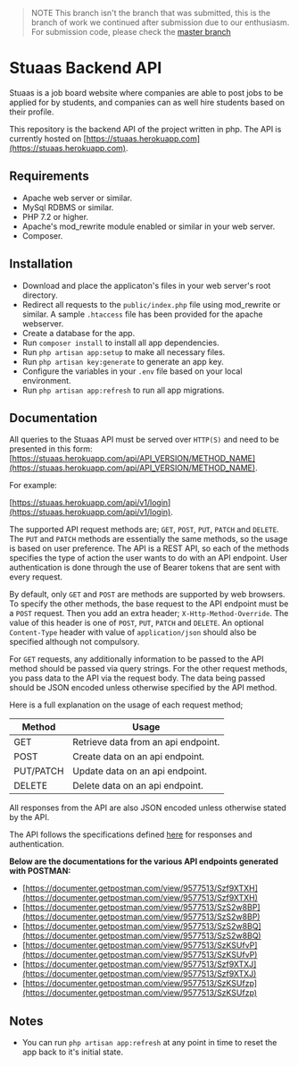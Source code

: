 > NOTE
This branch isn't the branch that was submitted, this is the branch of work we continued after submission due to our enthusiasm. For submission code, please check the [master branch](https://github.com/Iyiola-am/saas)


# Stuaas Backend API

Stuaas is a job board website where companies are able to post jobs to be applied for by students, and companies can as well hire students based on their profile.

This repository is the backend API of the project written in php. The API is currently hosted on [https://stuaas.herokuapp.com](https://stuaas.herokuapp.com).

## Requirements

- Apache web server or similar.
- MySql RDBMS or similar.
- PHP 7.2 or higher.
- Apache's mod_rewrite module enabled or similar in your web server.
- Composer.

## Installation

- Download and place the applicaton's files in your web server's root directory.
- Redirect all requests to the `public/index.php` file using mod_rewrite or similar. A sample `.htaccess` file has been provided for the apache webserver.
- Create a database for the app.
- Run `composer install` to install all app dependencies.
- Run `php artisan app:setup` to make all necessary files.
- Run `php artisan key:generate` to generate an app key.
- Configure the variables in your `.env` file based on your local environment.
- Run `php artisan app:refresh` to run all app migrations.

## Documentation

All queries to the Stuaas API must be served over `HTTP(S)` and need to be presented in this form: [https://stuaas.herokuapp.com/api/API_VERSION/METHOD_NAME](https://stuaas.herokuapp.com/api/API_VERSION/METHOD_NAME).

For example:

[https://stuaas.herokuapp.com/api/v1/login](https://stuaas.herokuapp.com/api/v1/login).

The supported API request methods are; `GET`, `POST`, `PUT`, `PATCH` and `DELETE`. The `PUT` and `PATCH` methods are essentially the same methods, so the usage is based on user preference. The API is a REST API, so each of the methods specifies the type of action the user wants to do with an API endpoint. User authentication is done through the use of Bearer tokens that are sent with every request.

By default, only `GET` and `POST` are methods are supported by web browsers. To specify the other methods, the base request to the API endpoint must be a `POST` request. Then you add an extra header; `X-Http-Method-Override`. The value of this header is one of `POST`, `PUT`, `PATCH` and `DELETE`. An optional `Content-Type` header with value of `application/json` should also be specified although not compulsory.

For `GET` requests, any additionally information to be passed to the API method should be passed via query strings. For the other request methods, you pass data to the API via the request body. The data being passed should be JSON encoded unless otherwise specified by the API method.

Here is a full explanation on the usage of each request method;

| Method    | Usage                               |
|-----------|-------------------------------------|
| GET       | Retrieve data from an api endpoint. |
| POST      | Create data on an api endpoint.     |
| PUT/PATCH | Update data on an api endpoint.     |
| DELETE    | Delete data on an api endpoint.     |

All responses from the API are also JSON encoded unless otherwise stated by the API.

The API follows the specifications defined [here](https://github.com/Gbahdeyboh/AuthServer) for responses and authentication.

**Below are the documentations for the various API endpoints generated with POSTMAN:**

- [https://documenter.getpostman.com/view/9577513/Szf9XTXH](https://documenter.getpostman.com/view/9577513/Szf9XTXH)
- [https://documenter.getpostman.com/view/9577513/SzS2w8BP](https://documenter.getpostman.com/view/9577513/SzS2w8BP)
- [https://documenter.getpostman.com/view/9577513/SzS2w8BQ](https://documenter.getpostman.com/view/9577513/SzS2w8BQ)
- [https://documenter.getpostman.com/view/9577513/SzKSUfvP](https://documenter.getpostman.com/view/9577513/SzKSUfvP)
- [https://documenter.getpostman.com/view/9577513/Szf9XTXJ](https://documenter.getpostman.com/view/9577513/Szf9XTXJ)
- [https://documenter.getpostman.com/view/9577513/SzKSUfzp](https://documenter.getpostman.com/view/9577513/SzKSUfzp)

## Notes

- You can run `php artisan app:refresh` at any point in time to reset the app back to it's initial state.
